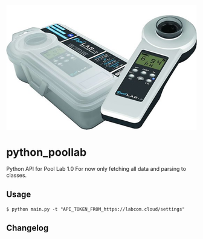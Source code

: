 ![Logo](PoolLab.jpg)
# python_poollab
Python API for Pool Lab 1.0
For now only fetching all data and parsing to classes.

## Usage
`$ python main.py -t "API_TOKEN_FROM_https://labcom.cloud/settings"`

## Changelog

